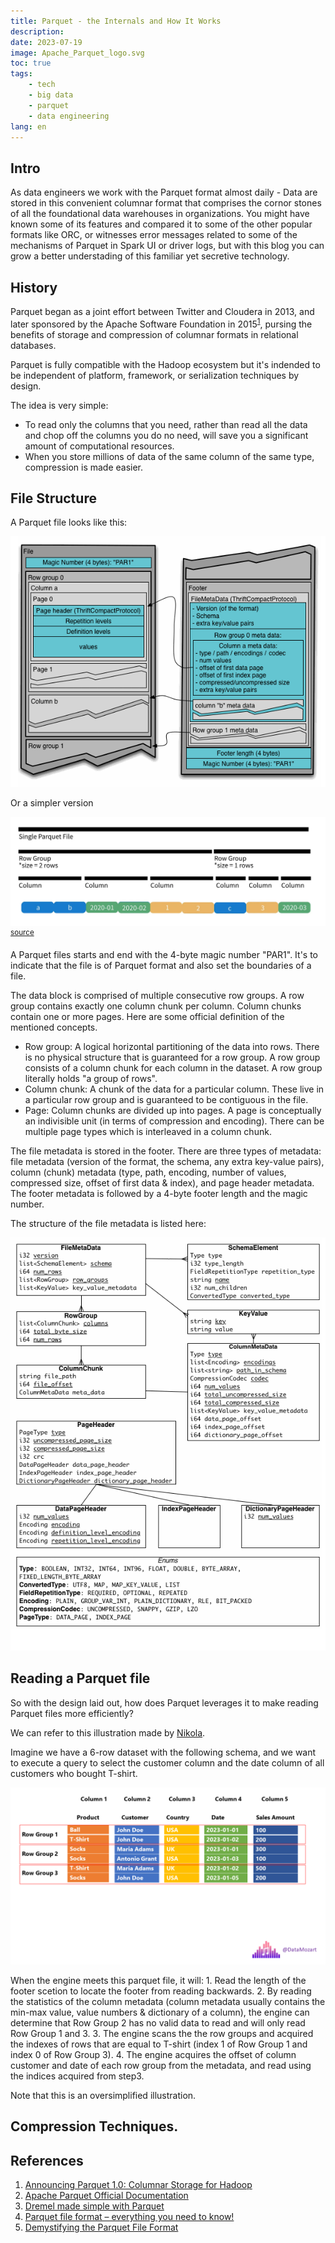 ```yaml
---
title: Parquet - the Internals and How It Works
description: 
date: 2023-07-19
image: Apache_Parquet_logo.svg
toc: true
tags:
    - tech
    - big data
    - parquet
    - data engineering
lang: en
---
```


## Intro

As data engineers we work with the Parquet format almost daily - Data are stored in this convenient columnar format that comprises the cornor stones of all the foundational data warehouses in organizations. You might have known some of its features and compared it to some of the other popular formats like ORC, or witnesses error messages related to some of the mechanisms of Parquet in Spark UI or driver logs, but with this blog you can grow a better understading of this familiar yet secretive technology.

## History

Parquet began as a joint effort between Twitter and Cloudera in 2013, and later sponsored by the Apache Software Foundation in 2015<sup>[1](https://blog.twitter.com/engineering/en_us/a/2013/announcing-parquet-10-columnar-storage-for-hadoop)</sup>, pursing the benefits of storage and compression of columnar formats in relational databases.

Parquet is fully compatible with the Hadoop ecosystem but it's indended to be independent of platform, framework, or serialization techniques by design.

The idea is very simple: 
 - To read only the columns that you need, rather than read all the data and chop off the columns you do no need, will save you a significant amount of computational resources.
 - When you store millions of data of the same column of the same type, compression is made easier.

## File Structure
A Parquet file looks like this:

![File Layout](FileLayout.gif)

Or a simpler version

![File Layout Simpler](FileLayoutSimpler.webp) <sup>[source](https://towardsdatascience.com/demystifying-the-parquet-file-format-13adb0206705)</sup>

A Parquet files starts and end with the 4-byte magic number "PAR1". It's to indicate that the file is of Parquet format and also set the boundaries of a file.

The data block is comprised of multiple consecutive row groups. A row group contains exactly one column chunk per column. Column chunks contain one or more pages. Here are some official definition of the mentioned concepts.

- Row group: A logical horizontal partitioning of the data into rows. There is no physical structure that is guaranteed for a row group. A row group consists of a column chunk for each column in the dataset. A row group literally holds "a group of rows".
- Column chunk: A chunk of the data for a particular column. These live in a particular row group and is guaranteed to be contiguous in the file.
- Page: Column chunks are divided up into pages. A page is conceptually an indivisible unit (in terms of compression and encoding). There can be multiple page types which is interleaved in a column chunk.

The file metadata is stored in the footer. There are three types of metadata: file metadata (version of the format, the schema, any extra key-value pairs), column (chunk) metadata (type, path, encoding, number of values, compressed size, offset of first data & index), and page header metadata. The footer metadata is followed by a 4-byte footer length and the magic number.

The structure of the file metadata is listed here:

![Footer Metadata](metadata.png)

## Reading a Parquet file 

So with the design laid out, how does Parquet leverages it to make reading Parquet files more efficiently?

We can refer to this illustration made by [Nikola](https://www.linkedin.com/pulse/parquet-file-format-everything-you-need-know-nikola-ilic).

Imagine we have a 6-row dataset with the following schema, and we want to execute a query to select the customer column and the date column of all customers who bought T-shirt.

![Example](example.png)

When the engine meets this parquet file, it will:
    1. Read the length of the footer scetion to locate the footer from reading backwards.
    2. By reading the statistics of the column metadata (column metadata usually contains the min-max value, value numbers & dictionary of a column), the engine can determine that Row Group 2 has no valid data to read and will only read Row Group 1 and 3.
    3. The engine scans the the row groups and acquired the indexes of rows that are equal to T-shirt (index 1 of Row Group 1 and index 0 of Row Group 3).
    4. The engine acquires the offset of column customer and date of each row group from the metadata, and read using the indices acquired from step3.

Note that this is an oversimplified illustration.

## Compression Techniques.

## References

1. [Announcing Parquet 1.0: Columnar Storage for Hadoop](https://blog.twitter.com/engineering/en_us/a/2013/announcing-parquet-10-columnar-storage-for-hadoop)
2. [Apache Parquet Official Documentation](https://parquet.apache.org/docs/)
3. [Dremel made simple with Parquet](https://blog.twitter.com/engineering/en_us/a/2013/dremel-made-simple-with-parquet)
4. [Parquet file format – everything you need to know!](https://www.linkedin.com/pulse/parquet-file-format-everything-you-need-know-nikola-ilic)
5. [Demystifying the Parquet File Format](https://towardsdatascience.com/demystifying-the-parquet-file-format-13adb0206705)